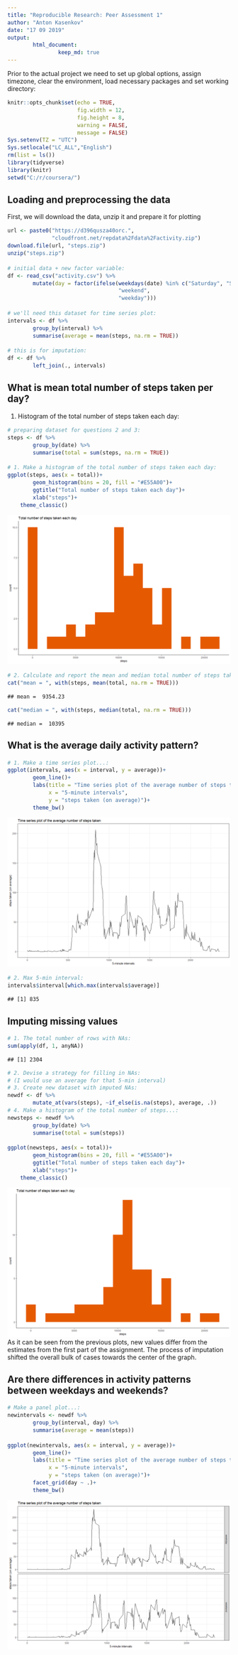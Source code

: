 ```yaml
---
title: "Reproducible Research: Peer Assessment 1"
author: "Anton Kasenkov"
date: "17 09 2019"
output:
        html_document:
                keep_md: true
---
```


Prior to the actual project we need to set up global options, assign timezone, clear the environment, load necessary packages and set working directory:


```r
knitr::opts_chunk$set(echo = TRUE,
                      fig.width = 12,
                      fig.height = 8,
                      warning = FALSE,
                      message = FALSE)
Sys.setenv(TZ = "UTC")
Sys.setlocale("LC_ALL","English")
rm(list = ls())
library(tidyverse)
library(knitr)
setwd("C:/r/coursera/")
```
## Loading and preprocessing the data
First, we will download the data, unzip it and prepare it for plotting

```r
url <- paste0("https://d396qusza40orc.",
              "cloudfront.net/repdata%2Fdata%2Factivity.zip")
download.file(url, "steps.zip")
unzip("steps.zip")

# initial data + new factor variable:
df <- read_csv("activity.csv") %>% 
        mutate(day = factor(ifelse(weekdays(date) %in% c("Saturday", "Sunday"),
                                   "weekend",
                                   "weekday")))

# we'll need this dataset for time series plot:
intervals <- df %>%
        group_by(interval) %>%
        summarise(average = mean(steps, na.rm = TRUE))

# this is for imputation:
df <- df %>%
        left_join(., intervals)
```
## What is mean total number of steps taken per day?
1. Histogram of the total number of steps taken each day:

```r
# preparing dataset for questions 2 and 3:
steps <- df %>%
        group_by(date) %>%
        summarise(total = sum(steps, na.rm = TRUE))

# 1. Make a histogram of the total number of steps taken each day:
ggplot(steps, aes(x = total))+
        geom_histogram(bins = 20, fill = "#E55A00")+
        ggtitle("Total number of steps taken each day")+
        xlab("steps")+
    theme_classic()
```

![](PA1_template_files/figure-html/total-1.png)<!-- -->

```r
# 2. Calculate and report the mean and median total number of steps taken per day:
cat("mean = ", with(steps, mean(total, na.rm = TRUE)))
```

```
## mean =  9354.23
```

```r
cat("median = ", with(steps, median(total, na.rm = TRUE)))
```

```
## median =  10395
```
## What is the average daily activity pattern?

```r
# 1. Make a time series plot...:
ggplot(intervals, aes(x = interval, y = average))+
        geom_line()+
        labs(title = "Time series plot of the average number of steps taken",
             x = "5-minute intervals",
             y = "steps taken (on average)")+
        theme_bw()
```

![](PA1_template_files/figure-html/average-1.png)<!-- -->

```r
# 2. Max 5-min interval:
intervals$interval[which.max(intervals$average)]
```

```
## [1] 835
```
## Imputing missing values

```r
# 1. The total number of rows with NAs:
sum(apply(df, 1, anyNA))
```

```
## [1] 2304
```

```r
# 2. Devise a strategy for filling in NAs:
# (I would use an average for that 5-min interval)
# 3. Create new dataset with imputed NAs:
newdf <- df %>%
        mutate_at(vars(steps), ~if_else(is.na(steps), average, .))
# 4. Make a histogram of the total number of steps...:
newsteps <- newdf %>%
        group_by(date) %>%
        summarise(total = sum(steps))

ggplot(newsteps, aes(x = total))+
        geom_histogram(bins = 20, fill = "#E55A00")+
        ggtitle("Total number of steps taken each day")+
        xlab("steps")+
    theme_classic()
```

![](PA1_template_files/figure-html/imputation-1.png)<!-- -->
As it can be seen from the previous plots, new values differ from the estimates from the first part of the assignment. The process of imputation shifted the overall bulk of cases towards the center of the graph.  

## Are there differences in activity patterns between weekdays and weekends?

```r
# Make a panel plot...:
newintervals <- newdf %>%
        group_by(interval, day) %>%
        summarise(average = mean(steps))

ggplot(newintervals, aes(x = interval, y = average))+
        geom_line()+
        labs(title = "Time series plot of the average number of steps taken",
             x = "5-minute intervals",
             y = "steps taken (on average)")+
        facet_grid(day ~ .)+
        theme_bw()
```

![](PA1_template_files/figure-html/weekdays-1.png)<!-- -->
